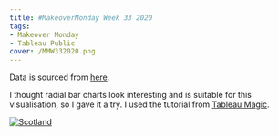 ```yaml
---
title: #MakeoverMonday Week 33 2020
tags: 
- Makeover Monday
- Tableau Public
cover: /MMW332020.png
---
```


Data is sourced from [here](https://data.world/makeovermonday/2020w33-scotland-the-state-of-the-digital).

I thought radial bar charts look interesting and is suitable for this visualisation, so I gave it a try. I used the tutorial from [Tableau Magic](https://tableau.toanhoang.com/radial-bar-chart-tutorial/).

<div class='tableauPlaceholder' id='viz1635919889994' style='position: relative'><noscript><a href='#'>
    <img alt='Scotland ' src='https:&#47;&#47;public.tableau.com&#47;static&#47;images&#47;Ma&#47;MakeoverMondayW332020&#47;Scotland&#47;1_rss.png' style='border: none' />
</a>
</noscript>
<object class='tableauViz'  style='display:none;'>
    <param name='host_url' value='https%3A%2F%2Fpublic.tableau.com%2F' /> 
    <param name='embed_code_version' value='3' /> 
    <param name='site_root' value='' />
    <param name='name' value='MakeoverMondayW332020&#47;Scotland' />
    <param name='tabs' value='yes' />
    <param name='toolbar' value='no' />
    <param name='display_count' value='yes' />
    <param name='language' value='en-GB' />
    <param name="dataDetails" value="no" />
    <param name="alerts" value="no" />
    <param name="showShareOptions" value="false" />
    <param name="subscriptions" value="no" />

</object>
</div>                
<script type='text/javascript'>                    
var divElement = document.getElementById('viz1635919889994');                    
    var vizElement = divElement.getElementsByTagName('object')[0];                    
    if ( divElement.offsetWidth > 800 ) { vizElement.style.width='800px';vizElement.style.height='627px';} 
    else if ( divElement.offsetWidth > 500 ) { vizElement.style.width='800px';vizElement.style.height='627px';} 
    else { vizElement.style.width='100%';vizElement.style.height='777px';}                     
    var scriptElement = document.createElement('script');                    
    scriptElement.src = 'https://public.tableau.com/javascripts/api/viz_v1.js';                    
    vizElement.parentNode.insertBefore(scriptElement, vizElement);                
</script>